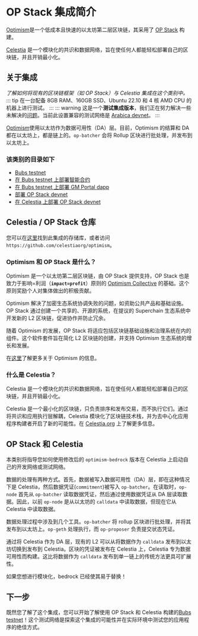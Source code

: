 # OP Stack 集成简介

[Optimism](https://optimism.io/)是一个低成本且快速的以太坊第二层区块链，其采用了 [OP Stack](https://stack.optimism.io/) 构建。

[Celestia](https://celestia.org/) 是一个模块化的共识和数据网络，旨在使任何人都能轻松部署自己的区块链，并且开销最小化。

## 关于集成

_了解如何将现有的区块链框架（如 OP Stack）与 Celestia 集成在这个类别中。_
::: tip
在一台配备 8GB RAM、160GB SSD、Ubuntu 22.10 和 4 核 AMD CPU 的机器上进行测试。
:::
::: warning
这是一个**测试集成版本**，我们正在努力解决一些未解决的[问题](https://github.com/celestiaorg/optimism/issues)。当前此设置兼容的测试网络是 [Arabica devnet](../nodes/arabica-devnet.md/)。
:::

[Optimism](https://www.optimism.io/)使用以太坊作为数据可用性（DA）层。目前，Optimism 的结算和 DA 都在以太坊上，都是链上的。`op-batcher` 会将 Rollup 区块进行批处理，并发布到以太坊上。

### 该类别的目录如下

- [Bubs testnet](./bubs-testnet.md)
- [在 Bubs testnet 上部署智能合约](./deploy-on-bubs.md)
- [在 Bubs testnet 上部署 GM Portal dapp](./gm-portal-bubs.md)
- [部署 OP Stack devnet](./optimism-devnet.md/)
- [在 Celestia 上部署 OP Stack devnet](./optimism.md)

## Celestia / OP Stack 仓库

您可以在[这里](https://github.com/celestiaorg/optimism/)找到此集成的存储库，或者访问`https://github.com/celestiaorg/optimism`。

### Optimism 和 OP Stack 是什么？

Optimism 是一个以太坊第二层区块链，由 OP Stack 提供支持，OP Stack 也是致力于影响=利润（**`impact=profit`**）原则的 [Optimism Collective](https://app.optimism.io/announcement) 的基础。这个原则奖励个人对集体做出的积极贡献。

Optimism 解决了加密生态系统协调失败的问题，如资助公共产品和基础设施。OP Stack 通过创建一个共享的、开源的系统，在提议的 Superchain 生态系统中开发新的 L2 区块链，促进协作并防止冗余。

随着 Optimism 的发展，OP Stack 将适应包括区块链基础设施和治理系统在内的组件。这个软件套件旨在简化 L2 区块链的创建，并支持 Optimism 生态系统的增长和发展。

在[这里](https://www.optimism.io/)了解更多关于 Optimism 的信息。

### 什么是 Celestia？

Celestia 是一个模块化的共识和数据网络，旨在使任何人都能轻松部署自己的区块链，并且开销最小化。

Celestia 是一个最小化的区块链，只负责排序和发布交易，而不执行它们。通过将共识和应用执行层解耦，Celestia 模块化了区块链技术栈，并为去中心化应用程序构建者开启了新的可能性。在 [Celestia.org](https://celestia.org/) 上了解更多信息。

## OP Stack 和 Celestia

本类别将指导您如何使用修改后的 `optimism-bedrock` 版本在 Celestia 上启动自己的开发网络或测试网络。

数据的处理有两种方式。首先，数据被写入数据可用性（DA）层，即在这种情况下是 Celestia，然后数据凭证(`commitment`)被写入 `op-batcher`。在读取时，`op-node` 首先从 `op-batcher` 读取数据凭证，然后通过使用数据凭证从 DA 层读取数据。因此，以前 `op-node` 是从以太坊的 `calldata` 中读取数据，但现在它从 Celestia 中读取数据。

数据处理过程中涉及到几个工具。`op-batcher` 将 rollup 区块进行批处理，并将其发布到以太坊上。`op-geth` 处理执行，而 `op-proposer` 负责提交状态凭证。

通过将 Celestia 作为 DA 层，现有的 L2 可以从将数据作为 `calldata` 发布到以太坊切换到发布到 Celestia。区块的凭证被发布在 Celestia 上，Celestia 专为数据可用性而构建。这比将数据作为 `calldata` 发布到单一链上的传统方法更具可扩展性。

如果您想进行模块化，bedrock 已经使其易于替换！

## 下一步

既然您了解了这个集成，您可以开始了解使用 OP Stack 和 Celestia 构建的[Bubs testnet](https://docs.celestia.org/developers/bubs-testnet/)！这个测试网络是探索这个集成的可能性并在实际环境中测试您的应用程序的绝佳方式。
